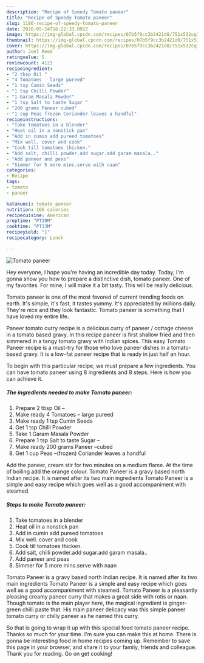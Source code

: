 ```yaml
---
description: "Recipe of Speedy Tomato paneer"
title: "Recipe of Speedy Tomato paneer"
slug: 1186-recipe-of-speedy-tomato-paneer
date: 2020-05-24T16:22:33.092Z
image: https://img-global.cpcdn.com/recipes/07b5f9cc3b2421d8/751x532cq70/tomato-paneer-recipe-main-photo.jpg
thumbnail: https://img-global.cpcdn.com/recipes/07b5f9cc3b2421d8/751x532cq70/tomato-paneer-recipe-main-photo.jpg
cover: https://img-global.cpcdn.com/recipes/07b5f9cc3b2421d8/751x532cq70/tomato-paneer-recipe-main-photo.jpg
author: Joel Reed
ratingvalue: 5
reviewcount: 4123
recipeingredient:
- "2 tbsp Oil "
- "4 Tomatoes   large pureed"
- "1 tsp Cumin Seeds"
- "1 tsp Chilli Powder"
- "1 Garam Masala Powder"
- "1 tsp Salt to taste Sugar "
- "200 grams Paneer cubed"
- "1 cup Peas frozen Coriander leaves a handful"
recipeinstructions:
- "Take tomatoes in a blender"
- "Heat oil in a nonstick pan"
- "Add in cumin add pureed tomatoes"
- "Mix well. cover and cook"
- "Cook till tomatoes thicken."
- "Add salt, chilli powder.add sugar.add garam masala.."
- "Add paneer and peas"
- "Simmer for 5 more mins.serve with naan"
categories:
- Recipe
tags:
- tomato
- paneer

katakunci: tomato paneer 
nutrition: 166 calories
recipecuisine: American
preptime: "PT39M"
cooktime: "PT33M"
recipeyield: "1"
recipecategory: Lunch

---
```



![Tomato paneer](https://img-global.cpcdn.com/recipes/07b5f9cc3b2421d8/751x532cq70/tomato-paneer-recipe-main-photo.jpg)

Hey everyone, I hope you're having an incredible day today. Today, I'm gonna show you how to prepare a distinctive dish, tomato paneer. One of my favorites. For mine, I will make it a bit tasty. This will be really delicious.

Tomato paneer is one of the most favored of current trending foods on earth. It's simple, it's fast, it tastes yummy. It's appreciated by millions daily. They're nice and they look fantastic. Tomato paneer is something that I have loved my entire life.

Paneer tomato curry recipe is a delicious curry of paneer / cottage cheese in a tomato based gravy. In this recipe paneer is first shallow fried and then simmered in a tangy tomato gravy with Indian spices. This easy Tomato Paneer recipe is a must-try for those who love paneer dishes in a tomato-based gravy. It is a low-fat paneer recipe that is ready in just half an hour.


To begin with this particular recipe, we must prepare a few ingredients. You can have tomato paneer using 8 ingredients and 8 steps. Here is how you can achieve it.

<!--inarticleads1-->

##### The ingredients needed to make Tomato paneer:

1. Prepare 2 tbsp Oil –
1. Make ready 4 Tomatoes –  large pureed
1. Make ready 1 tsp Cumin Seeds
1. Get 1 tsp Chilli Powder
1. Take 1 Garam Masala Powder
1. Prepare 1 tsp Salt to taste Sugar –
1. Make ready 200 grams Paneer –cubed
1. Get 1 cup Peas –(frozen) Coriander leaves a handful


Add the paneer, cream stir for two minutes on a medium flame. At the time of boiling add the orange colour. Tomato Paneer is a gravy based north Indian recipe. It is named after its two main ingredients Tomato Paneer is a simple and easy recipe which goes well as a good accompaniment with steamed. 

<!--inarticleads2-->

##### Steps to make Tomato paneer:

1. Take tomatoes in a blender
1. Heat oil in a nonstick pan
1. Add in cumin add pureed tomatoes
1. Mix well. cover and cook
1. Cook till tomatoes thicken.
1. Add salt, chilli powder.add sugar.add garam masala..
1. Add paneer and peas
1. Simmer for 5 more mins.serve with naan


Tomato Paneer is a gravy based north Indian recipe. It is named after its two main ingredients Tomato Paneer is a simple and easy recipe which goes well as a good accompaniment with steamed. Tomato Paneer is a pleasantly pleasing creamy paneer curry that makes a great side with rotis or naan. Though tomato is the main player here, the magical ingredient is ginger-green chilli paste that. His main paneer delicacy was this simple paneer tomato curry or chilly paneer as he named this curry. 

So that is going to wrap it up with this special food tomato paneer recipe. Thanks so much for your time. I'm sure you can make this at home. There is gonna be interesting food in home recipes coming up. Remember to save this page in your browser, and share it to your family, friends and colleague. Thank you for reading. Go on get cooking!
